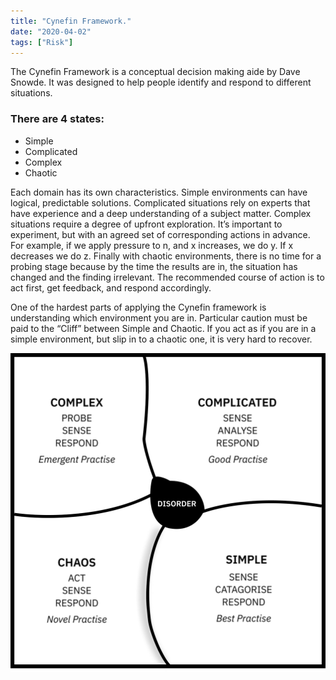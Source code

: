 ```yaml
---
title: "Cynefin Framework."
date: "2020-04-02"
tags: ["Risk"]
---
```


The Cynefin Framework is a conceptual decision making aide by Dave Snowde. It was designed to help people identify and respond to different situations.

### There are 4 states:

- Simple
- Complicated
- Complex
- Chaotic

Each domain has its own characteristics. Simple environments can have logical, predictable solutions. Complicated situations rely on experts that have experience and a deep understanding of a subject matter. Complex situations require a degree of upfront exploration. It’s important to experiment, but with an agreed set of corresponding actions in advance. For example, if we apply pressure to n, and x increases, we do y. If x decreases we do z. Finally with chaotic environments, there is no time for a probing stage because by the time the results are in, the situation has changed and the finding irrelevant. The recommended course of action is to act first, get feedback, and respond accordingly.

One of the hardest parts of applying the Cynefin framework is understanding which environment you are in. Particular caution must be paid to the “Cliff” between Simple and Chaotic. If you act as if you are in a simple environment, but slip in to a chaotic one, it is very hard to recover.

![Cynefin Framework](images/cynefinFramework.jpg)
